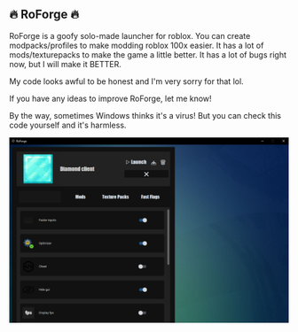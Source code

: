 ## 🔥 RoForge 🔥 

RoForge is a goofy solo-made launcher for roblox. You can create modpacks/profiles to make modding roblox 100x easier. It has a lot of mods/texturepacks to make the game a little better. It has a lot of bugs right now, but I will make it BETTER.

My code looks awful to be honest and I'm very sorry for that lol.

If you have any ideas to improve RoForge, let me know!

By the way, sometimes Windows thinks it's a virus! But you can check this code yourself and it's harmless.

![img2](https://raw.githubusercontent.com/UniversalShift/RoForge/refs/heads/main/RoForgeIMG.png)
